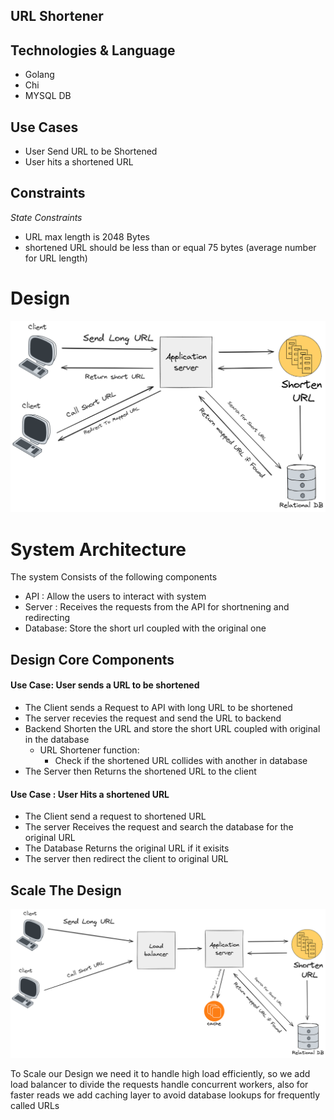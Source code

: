 URL Shortener
---------------------

## Technologies & Language
- Golang
- Chi
- MYSQL DB

## Use Cases
- User Send URL to be Shortened
- User hits a shortened URL

## Constraints
*State Constraints*
- URL max length is 2048 Bytes 
- shortened URL should be less than or equal 75 bytes (average number for URL length)





# Design
![URL-Shortener.png](URL-Shortener.png)

# System Architecture
The system Consists of the following components
- API : Allow the users to interact with system 
- Server : Receives the requests from the API for shortnening and redirecting 
- Database: Store the short url coupled with the original one

## Design Core Components

#### Use Case: User sends a URL to be shortened
- The Client sends a Request to API with long URL to be shortened
- The server recevies the request and send the URL to backend
- Backend Shorten the URL and store the short URL coupled with original in the database
  - URL Shortener function:
    - Check if the shortened URL collides with another in database
- The Server then Returns the shortened URL to the client

#### Use Case : User Hits a shortened URL
- The Client send a request to shortened URL
- The server Receives the request and search the database for the original URL
- The Database Returns the original URL if it exisits 
- The server then redirect the client to original URL


## Scale The Design
![url-shortener-scaled.png](url-shortener-scaled.png)

To Scale our Design we need it to handle high load efficiently, so we add load balancer to divide the requests
handle concurrent workers, also for faster reads we add caching layer to avoid database lookups for frequently
called URLs